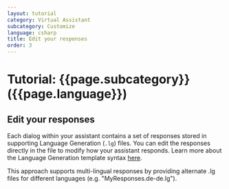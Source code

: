 ```yaml
---
layout: tutorial
category: Virtual Assistant
subcategory: Customize
language: csharp
title: Edit your responses
order: 3
---
```


# Tutorial: {{page.subcategory}} ({{page.language}})

## Edit your responses

Each dialog within your assistant contains a set of responses stored in supporting Language Generation (`.lg`) files. You can edit the responses directly in the file to modify how your assistant responds. Learn more about the Language Generation template syntax [here](https://github.com/microsoft/BotBuilder-Samples/blob/master/experimental/language-generation/docs/lg-file-format.md).

This approach supports multi-lingual responses by providing alternate .lg files for different languages (e.g. "MyResponses.de-de.lg"). 
